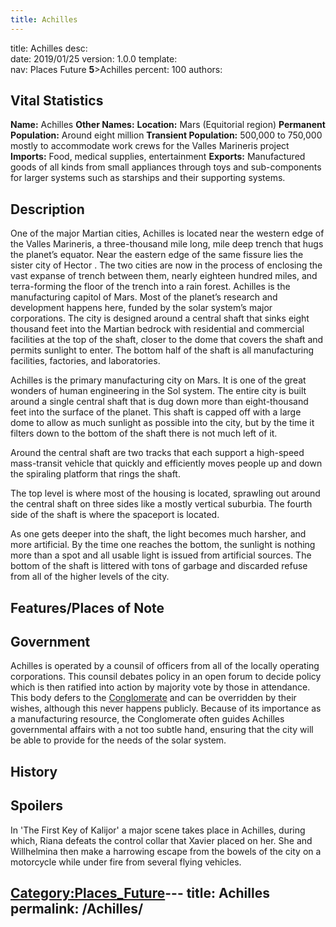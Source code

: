 ```yaml
---
title: Achilles
---
```


title:		Achilles
desc:		
date:		2019/01/25
version:	1.0.0
template:	
nav:		Places Future __5__>Achilles
percent:	100
authors:	
## Vital Statistics

**Name:** Achilles
**Other Names:**
**Location:** Mars (Equitorial region)
**Permanent Population:** Around eight million
**Transient Population:** 500,000 to 750,000 mostly to accommodate work
crews for the Valles Marineris project
**Imports:** Food, medical supplies, entertainment
**Exports:** Manufactured goods of all kinds from small appliances
through toys and sub-components for larger systems such as starships and
their supporting systems.

## Description

One of the major Martian cities, Achilles is located near the western
edge of the Valles Marineris, a three-thousand mile long, mile deep
trench that hugs the planet’s equator. Near the eastern edge of the same
fissure lies the sister city of Hector . The two cities are now in the
process of enclosing the vast expanse of trench between them, nearly
eighteen hundred miles, and terra-forming the floor of the trench into a
rain forest. Achilles is the manufacturing capitol of Mars. Most of the
planet’s research and development happens here, funded by the solar
system’s major corporations. The city is designed around a central shaft
that sinks eight thousand feet into the Martian bedrock with residential
and commercial facilities at the top of the shaft, closer to the dome
that covers the shaft and permits sunlight to enter. The bottom half of
the shaft is all manufacturing facilities, factories, and laboratories.

Achilles is the primary manufacturing city on Mars. It is one of the
great wonders of human engineering in the Sol system. The entire city is
built around a single central shaft that is dug down more than
eight-thousand feet into the surface of the planet. This shaft is capped
off with a large dome to allow as much sunlight as possible into the
city, but by the time it filters down to the bottom of the shaft there
is not much left of it.

Around the central shaft are two tracks that each support a high-speed
mass-transit vehicle that quickly and efficiently moves people up and
down the spiraling platform that rings the shaft.

The top level is where most of the housing is located, sprawling out
around the central shaft on three sides like a mostly vertical suburbia.
The fourth side of the shaft is where the spaceport is located.

As one gets deeper into the shaft, the light becomes much harsher, and
more artificial. By the time one reaches the bottom, the sunlight is
nothing more than a spot and all usable light is issued from artificial
sources. The bottom of the shaft is littered with tons of garbage and
discarded refuse from all of the higher levels of the city.

## Features/Places of Note

## Government

Achilles is operated by a counsil of officers from all of the locally
operating corporations. This counsil debates policy in an open forum to
decide policy which is then ratified into action by majority vote by
those in attendance. This body defers to the
[Conglomerate](The_Conglomerate "wikilink") and can be overridden by
their wishes, although this never happens publicly. Because of its
importance as a manufacturing resource, the Conglomerate often guides
Achilles governmental affairs with a not too subtle hand, ensuring that
the city will be able to provide for the needs of the solar system.

## History

## Spoilers

<spoiler text="Spoiler">In 'The First Key of Kalijor' a major scene
takes place in Achilles, during which, Riana defeats the control collar
that Xavier placed on her. She and Willhelmina then make a harrowing
escape from the bowels of the city on a motorcycle while under fire from
several flying vehicles. </spoiler>

[Category:Places_Future](Category:Places_Future "wikilink")---
title: Achilles
permalink: /Achilles/
---

